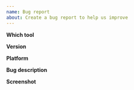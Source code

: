 ```yaml
---
name: Bug report
about: Create a bug report to help us improve
---
```

<!-- Please search for this issue in issues-page first. Avoid duplication. -->
<!-- Please read Wiki first. -->
<!-- https://github.com/yaronzz/Tidal-Media-Downloader/wiki -->


<!-- Title template:  "[BUG]xxxxxxxxxxxxx" -->
**Which tool**
<!-- tidal-gui or tidal-dl -->

**Version**
<!-- eg 2019.12.1.0 -->

**Platform**
<!-- Windows\Linux\Macos\Android -->

**Bug description**
<!-- How to reappear this bug? 
     Which albumID\trackID\artistID?
     Please describe in detail. -->

**Screenshot**